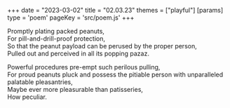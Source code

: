 +++
date = "2023-03-02"
title = "02.03.23"
themes = ["playful"]
[params]
  type = 'poem'
  pageKey = 'src/poem.js'
+++

Promptly plating packed peanuts,  
For pill-and-drill-proof protection,  
So that the peanut payload can be perused by the proper person,  
Pulled out and perceived in all its popping pazaz.  
  
Powerful procedures pre-empt such perilous pulling,  
For proud peanuts pluck and possess the pitiable person with unparalleled palatable pleasantries,  
Maybe ever more pleasurable than patisseries,  
How peculiar.
